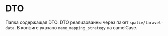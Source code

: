 # DTO

Папка содержащая DTO. DTO реализованны через пакет `spatie/laravel-data`. В конфиге указано `name_mapping_strategy` на camelCase.
